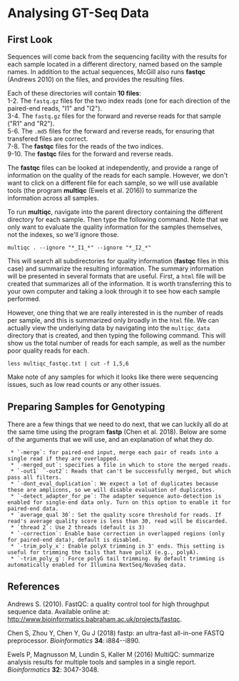 # Analysing GT-Seq Data

## First Look
Sequences will come back from the sequencing facility with the results for each sample located in a different directory, named based on the sample names. In addition to the actual sequences, McGill also runs **fastqc** (Andrews 2010) on the files, and provides the resulting files.

Each of these directories will contain **10 files**:     
    1-2. The `fastq.gz` files for the two index reads (one for each direction of the paired-end reads, "I1" and "I2").     
    3-4. The `fastq.gz` files for the forward and reverse reads for that sample ("R1" and "R2").     
    5-6. The `.md5` files for the forward and reverse reads, for ensuring that transfered files are correct.     
    7-8. The **fastqc** files for the reads of the two indices.     
    9-10. The **fastqc** files for the forward and reverse reads.      

The **fastqc** files can be looked at independently, and provide a range of information on the quality of the reads for each sample. However, we don't want to click on a different file for each sample, so we will use available tools (the program **multiqc** (Ewels et al. 2016)) to summarize the information across all samples. 

To run **multiqc**, navigate into the parent directory containing the different directory for each sample. Then type the following command. Note that we only want to evaluate the quality information for the samples themselves, not the indexes, so we'll ignore those.
```
multiqc . --ignore "*_I1_*" --ignore "*_I2_*"
```

This will search all subdirectories for quality information (**fastqc** files in this case) and summarize the resulting information. The summary information will be presented in several formats that are useful. First, a `html` file will be created that summarizes all of the information. It is worth transferring this to your own computer and taking a look through it to see how each sample performed. 

However, one thing that we are really interested in is the number of reads per sample, and this is summarized only broadly in the `html` file. We can actually view the underlying data by navigating into the `multiqc_data` directory that is created, and then typing the following command. This will show us the total number of reads for each sample, as well as the number poor quality reads for each.
```
less multiqc_fastqc.txt | cut -f 1,5,6
```

Make note of any samples for which it looks like there were sequencing issues, such as low read counts or any other issues.


## Preparing Samples for Genotyping
There are a few things that we need to do next, that we can luckily all do at the same time using the program **fastp** (Chen et al. 2018). Below are some of the arguments that we will use, and an explanation of what they do.     

     * `-merge`: for paired-end input, merge each pair of reads into a single read if they are overlapped.     
     * `-merged_out`: specifies a file in which to store the merged reads.     
     * `-out1` `-out2`: Reads that can't be successfully merged, but which pass all filters.     
     * `-dont_eval_duplication`: We expect a lot of duplicates because these are amplicons, so we will disable evaluation of duplicates.     
     * `-detect_adapter_for_pe`: The adapter sequence auto-detection is enabled for single-end data only. Turn on this option to enable it for paired-end data.     
     * `average_qual 30`: Set the quality score threshold for reads. If read's average quality score is less than 30, read will be discarded.     
     * `thread 2`: Use 2 threads (default is 3)
     * `-correction`: Enable base correction in overlapped regions (only for paired-end data), default is disabled.     
     * `-trim_poly_x`: Enable polyX trimming in 3' ends. This setting is useful for trimming the tails that have poliX (e.g., polyA).     
     * `-trim_poly_g`: Force polyG tail trimming. By default trimming is automatically enabled for Illumina NextSeq/NovaSeq data.     


   

## References
Andrews S. (2010). FastQC: a quality control tool for high throughput sequence data. Available online at: http://www.bioinformatics.babraham.ac.uk/projects/fastqc.

Chen S, Zhou Y, Chen Y, Gu J (2018) fastp: an ultra-fast all-in-one FASTQ preprocessor. *Bioinformatics* **34**: i884--i890.

Ewels P, Magnusson M, Lundin S, Kaller M (2016) MultiQC: summarize analysis results for multiple tools and samples in a single report. *Bioinformatics* **32**: 3047-3048.
